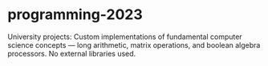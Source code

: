 # programming-2023
University projects: Custom implementations of fundamental computer science concepts — long arithmetic, matrix operations, and boolean algebra processors. No external libraries used.
